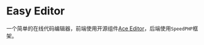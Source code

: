 Easy Editor
==========

一个简单的在线代码编辑器，前端使用开源组件[Ace Editor](https://github.com/ajaxorg/ace)，后端使用`SpeedPHP`框架。
